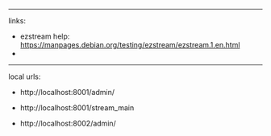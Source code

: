 ----
links:
 - ezstream help: https://manpages.debian.org/testing/ezstream/ezstream.1.en.html
 - 

---

local urls:
 - http://localhost:8001/admin/
 - http://localhost:8001/stream_main


 - http://localhost:8002/admin/


